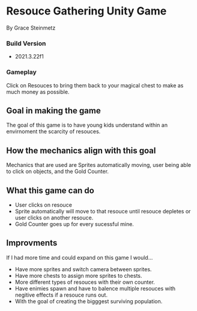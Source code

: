 # Resouce Gathering Unity Game
By Grace Steinmetz

### Build Version
- 2021.3.22f1

### Gameplay
Click on Resouces to bring them back to your magical chest to make as much money as possible. 

## Goal in making the game
The goal of this game is to have young kids understand within an envirnoment the scarcity of resouces. 

## How the mechanics align with this goal
Mechanics that are used are Sprites automatically moving, user being able to click on objects, and the Gold Counter.

## What this game can do
- User clicks on resouce
- Sprite automatically will move to that resouce until resouce depletes or user clicks on another resouce.
- Gold Counter goes up for every sucessful mine. 

## Improvments
If I had more time and could expand on this game I would...
- Have more sprites and switch camera between sprites.
- Have more chests to assign more sprites to chests. 
- More different types of resouces with their own counter.
- Have enimies spawn and have to balence multiple resouces with negitive effects if a resouce runs out. 
- With the goal of creating the bigggest surviving population.